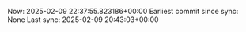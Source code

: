 Now: 2025-02-09 22:37:55.823186+00:00 Earliest commit since sync: None Last sync: 2025-02-09 20:43:03+00:00
